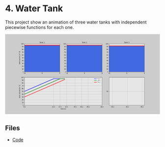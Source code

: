 # 4. Water Tank

This project show an animation of three water tanks with independent piecewise functions for each one.

![Free fall example](image.png)

## Files

- [Code](tank.py)
